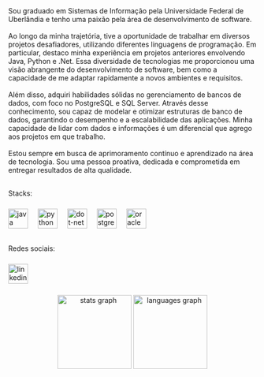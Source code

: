 ##

<p align="left">Sou graduado em Sistemas de Informação pela Universidade Federal de Uberlândia e tenho uma paixão pela área de desenvolvimento de software.<br><br>Ao longo da minha trajetória, tive a oportunidade de trabalhar em diversos projetos desafiadores, utilizando diferentes linguagens de programação. Em particular, destaco minha experiência em projetos anteriores envolvendo Java, Python e .Net. Essa diversidade de tecnologias me proporcionou uma visão abrangente do desenvolvimento de software, bem como a capacidade de me adaptar rapidamente a novos ambientes e requisitos.<br><br>Além disso, adquiri habilidades sólidas no gerenciamento de bancos de dados, com foco no PostgreSQL e SQL Server. Através desse conhecimento, sou capaz de modelar e otimizar estruturas de banco de dados, garantindo o desempenho e a escalabilidade das aplicações. Minha capacidade de lidar com dados e informações é um diferencial que agrego aos projetos em que trabalho.<br><br>Estou sempre em busca de aprimoramento contínuo e aprendizado na área de tecnologia. Sou uma pessoa proativa, dedicada e comprometida em entregar resultados de alta qualidade.</p>

##

<p align="left">Stacks:</p>

###

<div align="left">
  <img src="https://cdn.jsdelivr.net/gh/devicons/devicon/icons/java/java-original.svg" height="40" alt="java logo"  />
  <img width="12" />
  <img src="https://skillicons.dev/icons?i=py" height="40" alt="python logo"  />
  <img width="12" />
  <img src="https://cdn.jsdelivr.net/gh/devicons/devicon/icons/dot-net/dot-net-original.svg" height="40" alt="dot-net logo"  />
  <img width="12" />
  <img src="https://cdn.simpleicons.org/postgresql/4169E1" height="40" alt="postgresql logo"  />
  <img width="12" />
  <img src="https://cdn.simpleicons.org/oracle/F80000" height="40" alt="oracle logo"  />
</div>

##

<p align="left">Redes sociais:</p>

###

<div align="left">
  <a href="https://www.linkedin.com/in/thiago-vieira-374908178/" target="_blank">
    <img src="https://img.shields.io/static/v1?message=LinkedIn&logo=linkedin&label=&color=0077B5&logoColor=white&labelColor=&style=flat" height="40" alt="linkedin logo"  />
  </a>
</div>

###

<div align="center">
  <img src="https://github-readme-stats.vercel.app/api?username=ThiagooV&hide_title=false&hide_rank=false&show_icons=true&include_all_commits=true&count_private=true&disable_animations=false&theme=aura&locale=pt-br&hide_border=true&order=1" height="150" alt="stats graph"  />
  <img src="https://github-readme-stats.vercel.app/api/top-langs?username=ThiagooV&locale=pt-br&hide_title=false&layout=compact&card_width=320&langs_count=5&theme=aura&hide_border=true&order=2" height="150" alt="languages graph"  />
</div>

###
